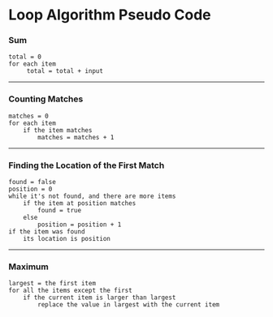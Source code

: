 # Loop Algorithm Pseudo Code

### Sum

```
total = 0
for each item
     total = total + input
```

***


### Counting Matches

```
matches = 0
for each item
    if the item matches
        matches = matches + 1
```

***

### Finding the Location of the First Match

```
found = false
position = 0
while it's not found, and there are more items
    if the item at position matches
        found = true
    else
        position = position + 1
if the item was found
    its location is position
```

***

### Maximum

```
largest = the first item
for all the items except the first
    if the current item is larger than largest
        replace the value in largest with the current item
```
